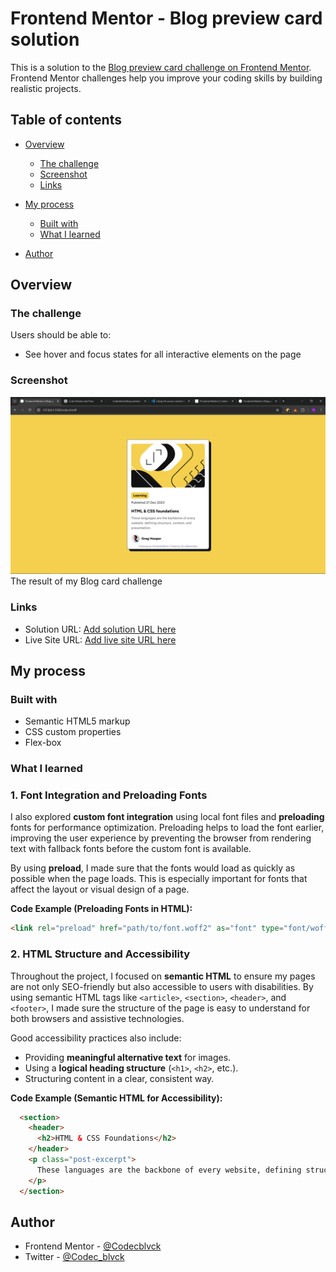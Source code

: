 # Frontend Mentor - Blog preview card solution

This is a solution to the [Blog preview card challenge on Frontend Mentor](https://www.frontendmentor.io/challenges/blog-preview-card-ckPaj01IcS). Frontend Mentor challenges help you improve your coding skills by building realistic projects. 

## Table of contents

- [Overview](#overview)
  - [The challenge](#the-challenge)
  - [Screenshot](#screenshot)
  - [Links](#links)
- [My process](#my-process)
  - [Built with](#built-with)
  - [What I learned](#what-i-learned)

- [Author](#author)

## Overview

### The challenge

Users should be able to:

- See hover and focus states for all interactive elements on the page

### Screenshot

![](/assets/images/blogCardResult.png)
The result of my Blog card challenge
### Links

- Solution URL: [Add solution URL here](https://your-solution-url.com)
- Live Site URL: [Add live site URL here](https://your-live-site-url.com)

## My process

### Built with

- Semantic HTML5 markup
- CSS custom properties
- Flex-box

### What I learned

### **1. Font Integration and Preloading Fonts**
I also explored **custom font integration** using local font files and **preloading** fonts for performance optimization. Preloading helps to load the font earlier, improving the user experience by preventing the browser from rendering text with fallback fonts before the custom font is available.

By using **preload**, I made sure that the fonts would load as quickly as possible when the page loads. This is especially important for fonts that affect the layout or visual design of a page.

**Code Example (Preloading Fonts in HTML):**
```html
<link rel="preload" href="path/to/font.woff2" as="font" type="font/woff2" crossorigin="anonymous">
```
### **2. HTML Structure and Accessibility**
Throughout the project, I focused on **semantic HTML** to ensure my pages are not only SEO-friendly but also accessible to users with disabilities. By using semantic HTML tags like `<article>`, `<section>`, `<header>`, and `<footer>`, I made sure the structure of the page is easy to understand for both browsers and assistive technologies.

Good accessibility practices also include:
- Providing **meaningful alternative text** for images.
- Using a **logical heading structure** (`<h1>`, `<h2>`, etc.).
- Structuring content in a clear, consistent way.

**Code Example (Semantic HTML for Accessibility):**
```html
  <section>
    <header>
      <h2>HTML & CSS Foundations</h2>
    </header>
    <p class="post-excerpt">
      These languages are the backbone of every website, defining structure, content, and presentation.
    </p>
  </section>
```

## Author

- Frontend Mentor - [@Codecblvck](https://www.frontendmentor.io/profile/Codecblvck)
- Twitter - [@Codec_blvck](https://x.com/Codec_blvck)